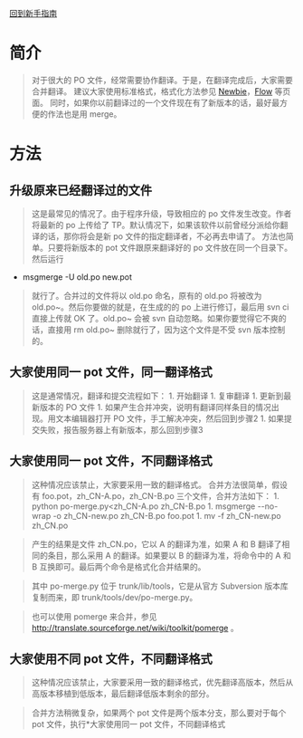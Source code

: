 [回到新手指南](Newbie.md)
# 简介 #
> 对于很大的 PO 文件，经常需要协作翻译。于是，在翻译完成后，大家需要合并翻译。
> 建议大家使用标准格式，格式化方法参见 [Newbie](Newbie.md)，[Flow](Flow.md) 等页面。
> 同时，如果你以前翻译过的一个文件现在有了新版本的话，最好最方便的作法也是用 merge。

# 方法 #
## 升级原来已经翻译过的文件 ##
> 这是最常见的情况了。由于程序升级，导致相应的 po 文件发生改变。作者将最新的 po 上传给了 TP。默认情况下，如果该软件以前曾经分派给你翻译的话，那你将会是新 po 文件的指定翻译者，不必再去申请了。
> 方法也简单。只要将新版本的 pot 文件跟原来翻译好的 po 文件放在同一个目录下。然后运行
  * msgmerge -U old.po new.pot
> 就行了。合并过的文件将以 old.po 命名，原有的 old.po 将被改为 old.po~。然后你要做的就是，在生成的的 po 上进行修订，最后用 svn ci 直接上传就 OK 了。old.po~ 会被 svn 自动忽略。如果你要觉得它不爽的话，直接用 rm old.po~ 删除就行了，因为这个文件是不受 svn 版本控制的。

## 大家使用同一 pot 文件，同一翻译格式 ##
> 这是通常情况，翻译和提交流程如下：
    1. 开始翻译
    1. 复审翻译
    1. 更新到最新版本的 PO 文件
    1. 如果产生合并冲突，说明有翻译同样条目的情况出现。用文本编辑器打开 PO 文件，手工解决冲突，然后回到步骤2
    1. 如果提交失败，报告服务器上有新版本，那么回到步骤3

## 大家使用同一 pot 文件，不同翻译格式 ##
> 这种情况应该禁止，大家要采用一致的翻译格式。
> 合并方法很简单，假设有 foo.pot，zh\_CN-A.po，zh\_CN-B.po 三个文件，合并方法如下：
    1. python po-merge.py<zh\_CN-A.po zh\_CN-B.po
    1. msgmerge --no-wrap -o zh\_CN-new.po zh\_CN-B.po foo.pot
    1. mv -f zh\_CN-new.po zh\_CN.po

> 产生的结果是文件 zh\_CN.po，它以 A 的翻译为准，如果 A 和 B 翻译了相同的条目，那么采用 A 的翻译。如果要以 B 的翻译为准，将命令中的 A 和 B 互换即可。最后两个命令是格式化合并结果的。

> 其中 po-merge.py 位于 trunk/lib/tools，它是从官方 Subversion 版本库复制而来，即 trunk/tools/dev/po-merge.py。

> 也可以使用 pomerge 来合并，参见 http://translate.sourceforge.net/wiki/toolkit/pomerge 。

## 大家使用不同 pot 文件，不同翻译格式 ##
> 这种情况应该禁止，大家要采用一致的翻译格式，优先翻译高版本，然后从高版本移植到低版本，最后翻译低版本剩余的部分。

> 合并方法稍微复杂，如果两个 pot 文件是两个版本分支，那么要对于每个 pot 文件，执行\*大家使用同一 pot 文件，不同翻译格式